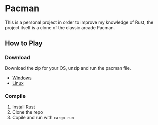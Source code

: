 # Pacman 

This is a personal project in order to improve my knowledge of Rust, the project itself is a clone of the classic arcade Pacman.

## How to Play

### Download

Download the zip for your OS, unzip and run the pacman file.

- [Windows](https://github.com/Adar-Dagan/pacman/releases/download/v1/windows.zip)
- [Linux](https://github.com/Adar-Dagan/pacman/releases/download/v1/linux.zip)

### Compile

1. Install [Rust](https://www.rust-lang.org/tools/install)
2. Clone the repo
3. Copile and run with `cargo run`
